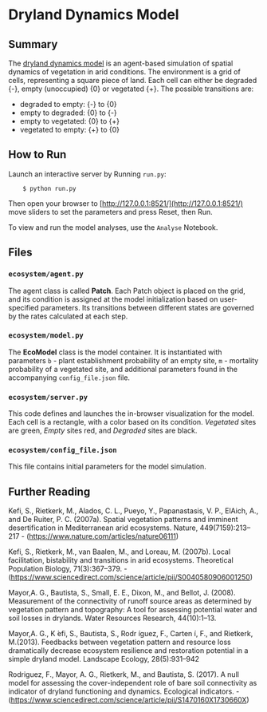 # Dryland Dynamics Model

## Summary

The [dryland dynamics model](https://www.sciencedirect.com/science/article/pii/S0040580906001250) is an agent-based simulation of spatial dynamics of vegetation in arid conditions. The environment is a grid of cells, representing a square piece of land. Each cell can either be degraded {-}, empty (unoccupied) {0} or vegetated {+}. The possible transitions are:

 - degraded to empty: {-} to {0}
 - empty to degraded: {0} to {-}
 - empty to vegetated: {0} to {+}
 - vegetated to empty: {+} to {0}

## How to Run

Launch an interactive server by Running ``run.py``:

```
    $ python run.py
```

Then open your browser to [http://127.0.0.1:8521/](http://127.0.0.1:8521/) move sliders to set the parameters and press Reset, then Run. 

To view and run the model analyses, use the ``Analyse`` Notebook.

## Files

### ``ecosystem/agent.py``

The agent class is called **Patch**. Each Patch object is placed on the grid, and its condition is assigned at the model initialization based on user-specified parameters. Its transitions between different states are governed by the rates calculated at each step. 

### ``ecosystem/model.py``

The **EcoModel** class is the model container. It is instantiated with parameters ``b`` - plant establishment probability of an empty site, ``m`` - mortality probability of a vegetated site, and additional parameters found in the accompanying ``config_file.json`` file. 


### ``ecosystem/server.py``

This code defines and launches the in-browser visualization for the model. Each cell is a rectangle, with a color based on its condition. *Vegetated* sites are green, *Empty* sites red, and *Degraded* sites are black.

### ``ecosystem/config_file.json``

This file contains initial parameters for the model simulation. 

## Further Reading

Kefi, S., Rietkerk, M., Alados, C. L., Pueyo, Y., Papanastasis, V. P., ElAich, A., and De Ruiter, P. C. (2007a).  Spatial vegetation patterns and imminent desertification in Mediterranean arid ecosystems. Nature, 449(7159):213–217 - (https://www.nature.com/articles/nature06111)

Kefi, S., Rietkerk, M., van Baalen, M., and Loreau, M. (2007b).  Local facilitation, bistability and transitions in arid ecosystems.
Theoretical Population Biology, 71(3):367–379. - (https://www.sciencedirect.com/science/article/pii/S0040580906001250)

Mayor,A.  G.,  Bautista,  S.,  Small,  E.  E.,  Dixon,  M.,  and  Bellot,  J.  (2008). Measurement  of  the  connectivity  of  runoff  source  areas  as  determined  by vegetation pattern and topography:  A tool for assessing potential water and soil losses in drylands.
Water Resources Research, 44(10):1–13.

Mayor,A. G., K ́efi, S., Bautista, S., Rodr ́ıguez, F., Carten ́ı, F., and Rietkerk, M.(2013). Feedbacks between vegetation pattern and resource loss dramatically decrease  ecosystem  resilience  and  restoration  potential  in  a  simple  dryland model. 
Landscape Ecology, 28(5):931–942

Rodriguez,  F.,  Mayor,  A.  G.,  Rietkerk,  M.,  and  Bautista,  S.  (2017).   A  null model  for  assessing  the  cover-independent  role  of  bare  soil  connectivity  as indicator of dryland functioning and dynamics. Ecological indicators. - (https://www.sciencedirect.com/science/article/pii/S1470160X1730660X)



